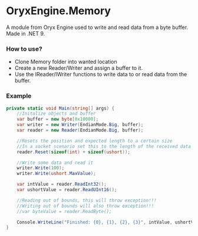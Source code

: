 # OryxEngine.Memory
A module from Oryx Engine used to write and read data from a byte buffer.
Made in .NET 9.

### How to use?
- Clone Memory folder into wanted location
- Create a new Reader/Writer and assign a buffer to it.
- Use the IReader/IWriter functions to write data to or read data from the buffer.

### Example

```c#
private static void Main(string[] args) {
    //Initalize objects and buffer
    var buffer = new byte[0x10000];
    var writer = new Writer(EndianMode.Big, buffer);
    var reader = new Reader(EndianMode.Big, buffer);

    //Resets the position and expected length to a certain size
    //In a socket scenario set this to the length of the received data
    reader.Reset(sizeof(int) + sizeof(ushort));

    //Write some data and read it
    writer.Write(100);
    writer.Write(ushort.MaxValue);

    var intValue = reader.ReadInt32();
    var ushortValue = reader.ReadUInt16();

    //Reading out of bounds, this will throw exception!!!
    //Writing out of bounds will also throw exception!!!
    //var byteValue = reader.ReadByte();

    Console.WriteLine("Finished: {0}, {1}, {2}, {3}", intValue, ushortValue, reader.Position, reader.Buffer.Length);
}
``` 
